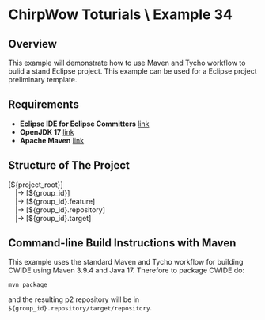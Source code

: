 # ChirpWow Toturials \ Example 34

## Overview
This example will demonstrate how to use Maven and Tycho workflow to bulid a stand Eclipse project.
This example can be used for a Eclipse project preliminary template.

## Requirements
* **Eclipse IDE for Eclipse Committers** [link](https://www.eclipse.org/downloads/)
* **OpenJDK 17** [link](https://adoptium.net/)
* **Apache Maven** [link](https://maven.apache.org/)

## Structure of The Project
<p>[${project_root}]<br />
&emsp;|-> [${group_id}]<br />
&emsp;|-> [${group_id}.feature]<br />
&emsp;|-> [${group_id}.repository]<br />
&emsp;|-> [${group_id}.target]</p>

## Command-line Build Instructions with Maven

This example uses the standard Maven and Tycho workflow for building CWIDE using Maven 3.9.4 and Java 17.
Therefore to package CWIDE do:
```
mvn package
```
and the resulting p2 repository will be in `${group_id}.repository/target/repository`.
